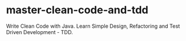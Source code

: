 # master-clean-code-and-tdd
Write Clean Code with Java. Learn Simple Design, Refactoring and Test Driven Development - TDD.
